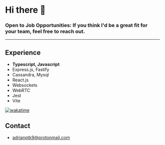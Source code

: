 # Hi there 👋
### **Open to Job Opportunities:** If you think I'd be a great fit for your team, feel free to reach out.
----
## Experience

* **Typescript, Javascript**
* Express.js, Fastify
* Cassandra, Mysql
* React.js
* Websockets
* WebRTC
* Jest
* Vite


[![wakatime](https://wakatime.com/badge/user/341392ed-8f26-4dd0-9331-4b5d8623f2ee.svg)](https://wakatime.com/@341392ed-8f26-4dd0-9331-4b5d8623f2ee)

## Contact
* adrianptk9@protonmail.com
